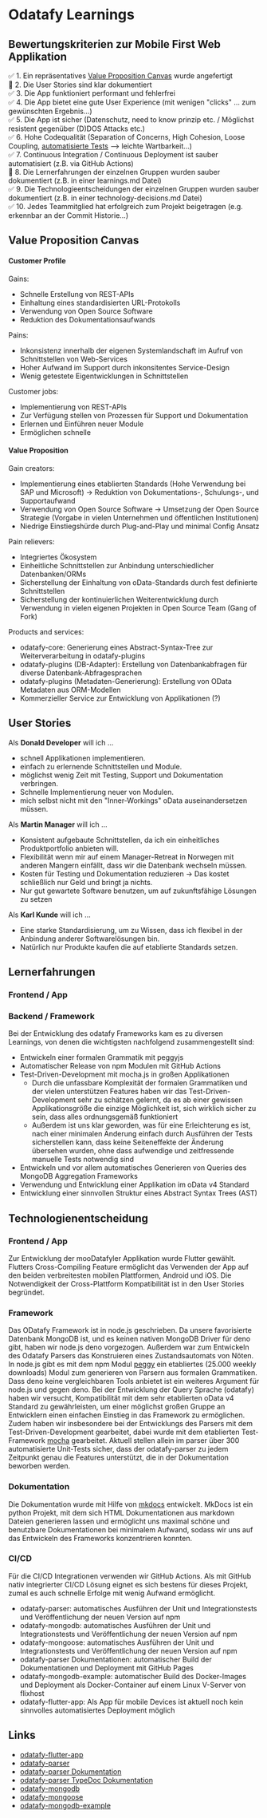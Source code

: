 # Odatafy Learnings

## Bewertungskriterien zur Mobile First Web Applikation
:white_check_mark: 1. Ein repräsentatives [Value Proposition Canvas](https://www.youtube.com/watch?v=ReM1uqmVfP0&t=3s) wurde angefertigt   
:large_orange_diamond: 2. Die User Stories sind klar dokumentiert   
:white_check_mark: 3. Die App funktioniert performant und fehlerfrei    
:white_check_mark: 4. Die App bietet eine gute User Experience (mit wenigen "clicks" ... zum gewünschten Ergebnis...)       
:white_check_mark: 5. Die App ist sicher (Datenschutz, need to know prinzip etc. / Möglichst resistent gegenüber (D)DOS Attacks etc.)     
:white_check_mark: 6. Hohe Codequalität (Separation of Concerns, High Cohesion, Loose Coupling, [automatisierte Tests](https://medium.com/remix-ide/solidity-unit-testing-using-remix-tests-part-1-bc10ab1be864) --> leichte Wartbarkeit...)    
:white_check_mark: 7. Continuous Integration / Continuous Deployment ist sauber automatisiert (z.B. via GitHub Actions)      
:large_orange_diamond: 8. Die Lernerfahrungen der einzelnen Gruppen wurden sauber dokumentiert (z.B. in einer learnings.md Datei)    
:white_check_mark: 9. Die Technologieentscheidungen der einzelnen Gruppen wurden sauber dokumentiert (z.B. in einer technology-decisions.md Datei)     
:white_check_mark: 10. Jedes Teammitglied hat erfolgreich zum Projekt beigetragen (e.g. erkennbar an der Commit Historie...)


## Value Proposition Canvas

#### Customer Profile
Gains:
* Schnelle Erstellung von REST-APIs
* Einhaltung eines standardisierten URL-Protokolls
* Verwendung von Open Source Software
* Reduktion des Dokumentationsaufwands

Pains:
* Inkonsistenz innerhalb der eigenen Systemlandschaft im Aufruf von Schnittstellen von Web-Services
* Hoher Aufwand im Support durch inkonsitentes Service-Design
* Wenig getestete Eigentwicklungen in Schnittstellen

Customer jobs:
* Implementierung von REST-APIs
* Zur Verfügung stellen von Prozessen für Support und Dokumentation
* Erlernen und Einführen neuer Module
* Ermöglichen schnelle

#### Value Proposition

Gain creators:
* Implementierung eines etablierten Standards (Hohe Verwendung bei SAP und Microsoft) -> Reduktion von Dokumentations-, Schulungs-, und Supportaufwand
* Verwendung von Open Source Software -> Umsetzung der Open Source Strategie (Vorgabe in vielen Unternehmen und öffentlichen Institutionen)
* Niedrige Einstiegshürde durch Plug-and-Play und minimal Config Ansatz

Pain relievers:
* Integriertes Ökosystem
* Einheitliche Schnittstellen zur Anbindung unterschiedlicher Datenbanken/ORMs
* Sicherstellung der Einhaltung von oData-Standards durch fest definierte Schnittstellen
* Sicherstellung der kontinuierlichen Weiterentwicklung durch Verwendung in vielen eigenen Projekten in Open Source Team (Gang of Fork)

Products and services:
* odatafy-core: Generierung eines Abstract-Syntax-Tree zur Weiterverarbeitung in odatafy-plugins
* odatafy-plugins (DB-Adapter): Erstellung von Datenbankabfragen für diverse Datenbank-Abfragesprachen
* odatafy-plugins (Metadaten-Generierung): Erstellung von OData Metadaten aus ORM-Modellen
* Kommerzieller Service zur Entwicklung von Applikationen (?)

## User Stories
Als **Donald Developer** will ich ...
* schnell Applikationen implementieren.
* einfach zu erlernende Schnittstellen und Module.
* möglichst wenig Zeit mit Testing, Support und Dokumentation verbringen.
* Schnelle Implementierung neuer von Modulen.
* mich selbst nicht mit den "Inner-Workings" oData auseinandersetzen müssen. 

Als **Martin Manager** will ich ... 
* Konsistent aufgebaute Schnittstellen, da ich ein einheitliches Produktportfolio anbieten will.
* Flexibilität wenn mir auf einem Manager-Retreat in Norwegen mit anderen Mangern einfällt, dass wir die Datenbank wechseln müssen.
* Kosten für Testing und Dokumentation reduzieren -> Das kostet schließlich nur Geld und bringt ja nichts.
* Nur gut gewartete Software benutzen, um auf zukunftsfähige Lösungen zu setzen

Als **Karl Kunde** will ich ...
* Eine starke Standardisierung, um zu Wissen, dass ich flexibel in der Anbindung anderer Softwarelösungen bin.
* Natürlich nur Produkte kaufen die auf etablierte Standards setzen.

## Lernerfahrungen
### Frontend / App

### Backend / Framework
Bei der Entwicklung des odatafy Frameworks kam es zu diversen Learnings, von denen die wichtigsten nachfolgend zusammengestellt sind:
* Entwickeln einer formalen Grammatik mit peggyjs
* Automatischer Release von npm Modulen mit GitHub Actions
* Test-Driven-Development mit mocha.js in großen Applikationen
    * Durch die unfassbare Komplexität der formalen Grammatiken und der vielen unterstützen Features haben wir das Test-Driven-Development sehr zu schätzen gelernt, da es ab einer gewissen Applikationsgröße die einzige Möglichkeit ist, sich wirklich sicher zu sein, dass alles ordnungsgemäß funktioniert
    * Außerdem ist uns klar geworden, was für eine Erleichterung es ist, nach einer minimalen Änderung einfach durch Ausführen der Tests sicherstellen kann, dass keine Seiteneffekte der Änderung übersehen wurden, ohne dass aufwendige und zeitfressende manuelle Tests notwendig sind
* Entwickeln und vor allem automatisches Generieren von Queries des MongoDB Aggregation Frameworks
* Verwendung und Entwicklung einer Applikation im oData v4 Standard
* Entwicklung einer sinnvollen Struktur eines Abstract Syntax Trees (AST)


## Technologienentscheidung
### Frontend / App
Zur Entwicklung der mooDatafyler Applikation wurde Flutter gewählt. Flutters Cross-Compiling Feature ermöglicht das Verwenden der App auf den beiden verbreitesten mobilen Plattformen, Android und iOS. Die Notwendigkeit der Cross-Plattform Kompatibilität ist in den User Stories begründet.
### Framework
Das ODatafy Framework ist in node.js geschrieben. Da unsere favorisierte Datenbank MongoDB ist, und es keinen nativen MongoDB Driver für deno gibt, haben wir node.js deno vorgezogen. Außerdem war zum Entwickeln des Odatafy Parsers das Konstruieren eines Zustandsautomats von Nöten. In node.js gibt es mit dem npm Modul [peggy](https://www.npmjs.com/package/peggy) ein etabliertes (25.000 weekly downloads) Modul zum generieren von Parsern aus formalen Grammatiken. Dass deno keine vergleichbaren Tools anbietet ist ein weiteres Argument für node.js und gegen deno.
Bei der Entwicklung der Query Sprache (odatafy) haben wir versucht, Kompatibilität mit dem sehr etablierten oData v4 Standard zu gewährleisten, um einer möglichst großen Gruppe an Entwicklern einen einfachen Einstieg in das Framework zu ermöglichen. 
Zudem haben wir insbesondere bei der Entwicklungs des Parsers mit dem Test-Driven-Development gearbeitet, dabei wurde mit dem etablierten Test-Framework [mocha](https://www.npmjs.com/package/mocha) gearbeitet. Aktuell stellen allein im parser über 300 automatisierte Unit-Tests sicher, dass der odatafy-parser zu jedem Zeitpunkt genau die Features unterstützt, die in der Dokumentation beworben werden.
### Dokumentation
Die Dokumentation wurde mit Hilfe von [mkdocs](https://www.mkdocs.org/) entwickelt. MkDocs ist ein python Projekt, mit dem sich HTML Dokumentationen aus markdown Dateien generieren lassen und ermöglicht uns maximal schöne und benutzbare Dokumentationen bei minimalem Aufwand, sodass wir uns auf das Entwickeln des Frameworks konzentrieren konnten.
### CI/CD
Für die CI/CD Integrationen verwenden wir GitHub Actions. Als mit GitHub nativ integrierter CI/CD Lösung eignet es sich bestens für dieses Projekt, zumal es auch schnelle Erfolge mit wenig Aufwand ermöglicht. 
* odatafy-parser: automatisches Ausführen der Unit und Integrationstests und Veröffentlichung der neuen Version auf npm
* odatafy-mongodb: automatisches Ausführen der Unit und Integrationstests und Veröffentlichung der neuen Version auf npm
* odatafy-mongoose: automatisches Ausführen der Unit und Integrationstests und Veröffentlichung der neuen Version auf npm
* odatafy-parser Dokumentationen: automatischer Build der Dokumentationen und Deployment mit GitHub Pages
* odatafy-mongodb-example: automatischer Build des Docker-Images und Deployment als Docker-Container auf einem Linux V-Server von flixhost
* odatafy-flutter-app: Als App für mobile Devices ist aktuell noch kein sinnvolles automatisiertes Deployment möglich 

## Links
* [odatafy-flutter-app](https://github.com/gang-of-fork/odatafy-flutter-app)
* [odatafy-parser](https://github.com/gang-of-fork/odatafy-parser)
* [odatafy-parser Dokumentation](https://gang-of-fork.github.io/odatafy-docs/)
* [odatafy-parser TypeDoc Dokumentation](https://gang-of-fork.github.io/odatafy-parser/)
* [odatafy-mongodb](https://github.com/gang-of-fork/odatafy-mongodb)
* [odatafy-mongoose](https://github.com/gang-of-fork/odatafy-mongoose)
* [odatafy-mongodb-example](https://github.com/gang-of-fork/odatafy-mongodb-example)

